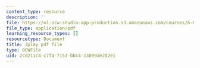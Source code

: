 ```yaml
---
content_type: resource
description: ''
file: https://ol-ocw-studio-app-production.s3.amazonaws.com/courses/6-0001-introduction-to-computer-science-and-programming-in-python-fall-2016/2cd211c4c7f47153bbc413099ae2d2e1_MjbuarJ7SE0.pdf
file_type: application/pdf
learning_resource_types: []
resourcetype: Document
title: 3play pdf file
type: OCWFile
uid: 2cd211c4-c7f4-7153-bbc4-13099ae2d2e1
---
```

